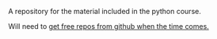 A repository for the material included in the python course.

Will need to [get free repos from github when the time comes.](https://education.github.com)
